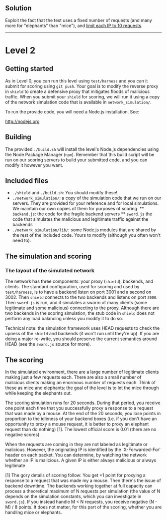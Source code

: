 ## Solution

Exploit the fact that the test uses a fixed number of requests (and many more for "elephants" than "mice"), and [limit each IP to 10 requests](https://github.com/danielfone/stripe-ctf-level2/commit/7f1171a8400c39ac691c54fa0cddbc9ea4202edb#diff-1).

---


# Level 2

## Getting started

As in Level 0, you can run this level using `test/harness` and you can it
submit for scoring using `git push`. Your goal is to modify the
reverse proxy in `shield` to create a defensive proxy that mitigates
floods of malicious traffic. When you submit your `shield` for
scoring, we will run it using a copy of the network simulation code
that is available in `network_simulation/`.

To run the provide code, you will need a Node.js installation. See:

  http://nodejs.org

## Building

The provided `./build.sh` will install the level's Node.js
dependencies using the Node Package Manager (`npm`). Remember that
this build script will be run on our scoring servers to build your
submitted code, and you can modify it however you want.

## Included files

* `./shield` and `./build.sh`: You should modify these!
* `./network_simulation/`: a copy of the simulation code that we run on
  our servers. They are provided for your reference and for local
  simulations. We maintain our own copies of them for purposes of
  scoring.
** `backend.js`: the code for the fragile backend servers
** `sword.js` the code that simulates the malicious and legitimate
  traffic against the backends
* `./network_simulation/lib/`: some Node.js modules that are shared by the rest of the
  included code. Yours to modify (although you often won't need to).

## The simulation and scoring

### The layout of the simulated network

The network has three components: your proxy (`shield`), backends, and
clients. The standard configuration, used for scoring and used by
`test/harness`, is to have a backend listen on port 3001 and a second
on 3002. Then `shield` connects to the two backends and listens on
port `3000`. Then `sword.js` is run, and it simulates a swarm of many
clients (some legitimate and some malicious) connecting to the proxy.
Although there are two backends in the scoring simulation, the stub
code in `shield` does not perform any load balancing unless you modify
it to do so.

Technical note: the simulation framework uses HEAD requests to check
the upness of the `shield` and backends (it won't run until they're
up). If you are doing a major re-write, you should preserve the
current semantics around HEAD (see the `sword.js` source for more).

## The scoring

In the simulated environment, there are a large number of legitimate
clients making just a few requests each. There are also a small
number of malicious clients making an enormous number of requests
each. Think of these as mice and elephants: the goal of the level is
to let the mice through while keeping the elephants out.

The scoring simulation runs for 20 seconds. During that period, you
receive one point each time that you successfully proxy a response to
a request that was made by a mouse. At the end of the 20 seconds, you
lose points in proportion to the idleness of your backend boxes
(i.e. if you don't have an opportunity to proxy a mouse request, it is
better to proxy an elephant request than do nothing) [1]. The lowest
official score is 0.01 (there are no negative scores).

When the requests are coming in they are not labeled as
legitimate or malicious. However, the originating IP is
identified by the 'X-Forwarded-For' header on each packet. You can
determine, by watching the network whether an IP is malicious. A
given IP is either always malicious or always legitimate

[1] The gory details of scoring follow: You get +1 point for proxying a
response to a request that was made my a mouse. Then there's the issue
of backend downtime. The backends working together at full capacity
can process a theoretical maximum of N requests per simulation (the
value of N depends on the simulation constants, which you can
investigate in `sword.js`). If you instead handle M < N requests, you
receive negative (N - M) / 8 points. It does not matter, for this part
of the scoring, whether you are handling mice or elephants.
